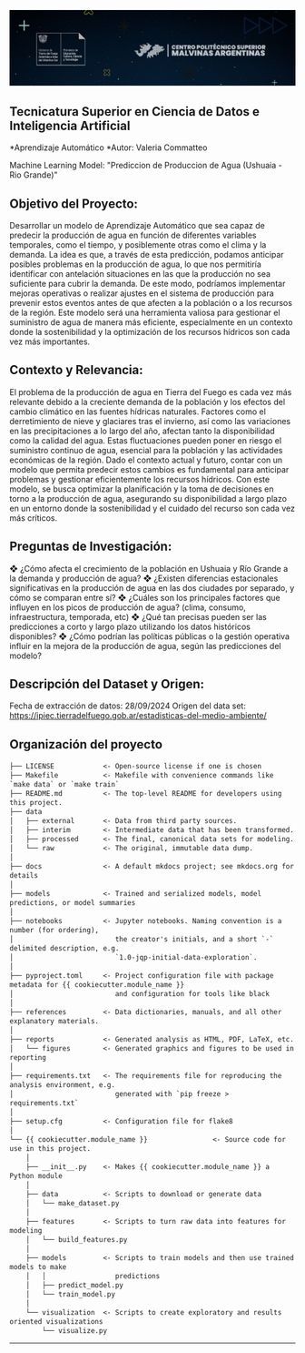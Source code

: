 ![alt text](image.png)

## Tecnicatura Superior en Ciencia de Datos e Inteligencia Artificial
*Aprendizaje Automático
*Autor: Valeria Commatteo

Machine Learning Model: "Prediccion de Produccion de Agua (Ushuaia - Rio Grande)"

## Objetivo del Proyecto: 
Desarrollar un modelo de Aprendizaje Automático que sea capaz de predecir la producción de agua en función de diferentes variables temporales, como el tiempo, y posiblemente otras como el clima y la demanda. La idea es que, a través de esta predicción, podamos anticipar posibles problemas en la producción de agua, lo que nos permitiría identificar con antelación situaciones en las que la producción no sea suficiente para cubrir la demanda. De este
modo, podríamos implementar mejoras operativas o realizar ajustes en el sistema de producción para prevenir estos eventos antes de que afecten a la población o a los recursos de la región. Este modelo será una herramienta valiosa para gestionar el suministro de agua de manera más eficiente, especialmente en un contexto donde la sostenibilidad y la optimización de los recursos hídricos son cada vez más importantes.

## Contexto y Relevancia:
El problema de la producción de agua en Tierra del Fuego es cada vez más relevante debido a la creciente demanda de la población y los efectos del cambio climático en las fuentes hídricas naturales. Factores como el derretimiento de nieve y glaciares tras el invierno, así como las variaciones en las precipitaciones a lo largo del año, afectan tanto la disponibilidad como la calidad del agua. Estas fluctuaciones pueden poner en riesgo el suministro continuo de agua, esencial para la población y las actividades económicas de la región. Dado el contexto actual y futuro, contar con un modelo que permita predecir estos cambios es fundamental para anticipar problemas y gestionar eficientemente los recursos hídricos. Con este modelo, se busca optimizar la planificación y la toma de decisiones en torno a la producción de agua, asegurando su disponibilidad a largo plazo en un entorno donde la sostenibilidad y el cuidado del recurso son cada vez más críticos.

## Preguntas de Investigación:
❖	¿Cómo afecta el crecimiento de la población en Ushuaia y Río Grande a la demanda y producción de agua? 
❖	¿Existen diferencias estacionales significativas en la producción de agua en las dos ciudades por separado, y cómo se comparan entre sí? 
❖	¿Cuáles son los principales factores que influyen en los picos de producción de agua? (clima, consumo, infraestructura, temporada, etc) 
❖	¿Qué tan precisas pueden ser las predicciones a corto y largo plazo utilizando los datos históricos disponibles? 
❖	¿Cómo podrían las políticas públicas o la gestión operativa influir en la mejora de la producción de agua, según las predicciones del modelo? 

## Descripción del Dataset y Origen:

Fecha de extracción de datos: 28/09/2024 
Origen del data set: https://ipiec.tierradelfuego.gob.ar/estadisticas-del-medio-ambiente/ 

## Organización del proyecto
```
├── LICENSE            <- Open-source license if one is chosen
├── Makefile           <- Makefile with convenience commands like `make data` or `make train`
├── README.md          <- The top-level README for developers using this project.
├── data
│   ├── external       <- Data from third party sources.
│   ├── interim        <- Intermediate data that has been transformed.
│   ├── processed      <- The final, canonical data sets for modeling.
│   └── raw            <- The original, immutable data dump.
│
├── docs               <- A default mkdocs project; see mkdocs.org for details
│
├── models             <- Trained and serialized models, model predictions, or model summaries
│
├── notebooks          <- Jupyter notebooks. Naming convention is a number (for ordering),
│                         the creator's initials, and a short `-` delimited description, e.g.
│                         `1.0-jqp-initial-data-exploration`.
│
├── pyproject.toml     <- Project configuration file with package metadata for {{ cookiecutter.module_name }}
│                         and configuration for tools like black
│
├── references         <- Data dictionaries, manuals, and all other explanatory materials.
│
├── reports            <- Generated analysis as HTML, PDF, LaTeX, etc.
│   └── figures        <- Generated graphics and figures to be used in reporting
│
├── requirements.txt   <- The requirements file for reproducing the analysis environment, e.g.
│                         generated with `pip freeze > requirements.txt`
│
├── setup.cfg          <- Configuration file for flake8
│
└── {{ cookiecutter.module_name }}                <- Source code for use in this project.
    │
    ├── __init__.py    <- Makes {{ cookiecutter.module_name }} a Python module
    │
    ├── data           <- Scripts to download or generate data
    │   └── make_dataset.py
    │
    ├── features       <- Scripts to turn raw data into features for modeling
    │   └── build_features.py
    │
    ├── models         <- Scripts to train models and then use trained models to make
    │   │                 predictions
    │   ├── predict_model.py
    │   └── train_model.py
    │
    └── visualization  <- Scripts to create exploratory and results oriented visualizations
        └── visualize.py
```

--------
